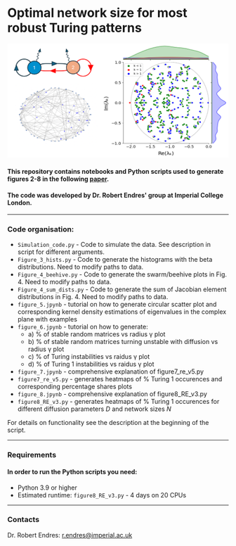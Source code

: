 # Optimal network size for most robust Turing patterns 

![Images taken from the paper.](images/git_hub_cover.png)

#### This repository contains notebooks and Python scripts used to generate figures 2-8 in the following [paper](). <br>
#### The code was developed by Dr. Robert Endres' group at Imperial College London. 

***

### Code organisation: 
- `Simulation_code.py` - Code to simulate the data. See description in script for different arguments.
- `Figure_3_hists.py` - Code to generate the histograms with the beta distributions. Need to modify paths to data.
- `Figure_4_beehive.py` - Code to generate the swarm/beehive plots in Fig. 4. Need to modify paths to data.
- `Figure_4_sum_dists.py` - Code to generate the sum of Jacobian element distributions in Fig. 4. Need to modify paths to data.
- `figure_5.jpynb` - tutorial on how to generate circular scatter plot and corresponding kernel density estimations of eigenvalues in the complex plane with examples
- `figure_6.jpynb` - tutorial on how to generate:
  - a) % of stable random matrices vs radius γ plot
  - b) % of stable random matrices turning unstable with diffusion vs radius γ plot
  - c) % of Turing instabilities vs raidus γ plot
  - d) % of Turing 1 instabilities vs raidus γ plot
- `figure_7.jpynb` - comprehensive explanation of figure7_re_v5.py 
- `figure7_re_v5.py` - generates heatmaps of % Turing 1 occurences and corresponding percentage shares plots 
- `figure_8.jpynb` - comprehensive explanation of figure8_RE_v3.py
- `figure8_RE_v3.py` - generates heatmaps of % Turing 1 occurences for different diffusion parameters *D* and network sizes *N*

For details on functionality see the description at the beginning of the script.
***

### Requirements <br>

#### In order to run the Python scripts you need: 
- Python 3.9 or higher
- Estimated runtime: `figure8_RE_v3.py` - 4 days on 20 CPUs 

***

### Contacts
Dr. Robert Endres: r.endres@imperial.ac.uk
